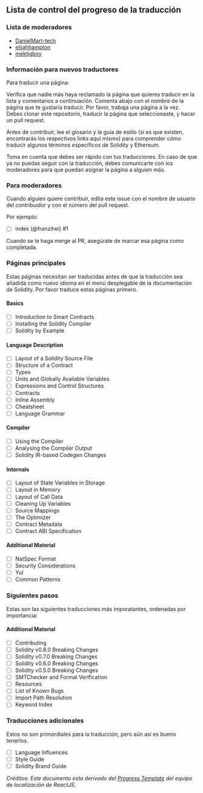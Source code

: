 ## Lista de control del progreso de la traducción

### Lista de moderadores

- [DanielMart-tech]([url](https://github.com/DanielMart-tech))
- [elijahhampton]([url](https://github.com/elijahhampton))
- [mektigboy]([url](https://github.com/mektigboy))

### Información para nuevos traductores

Para traducir una página:

Verifica que nadie más haya reclamado la página que quieres traducir en la lista y comentarios a continuación. Comenta abajo con el nombre de la página que te gustaría traducir. Por favor, trabaja una página a la vez. Debes clonar este repositorio, traducir la página que seleccionaste, y hacer un pull request.

Antes de contribuir, lee el glosario y la guía de estilo (si es que existen, encontrarás los respectivos links aquí mismo) para comprender cómo traducir algunos términos específicos de Solidity y Ethereum.

Toma en cuenta que debes ser rápido con tus traducciones. En caso de que ya no puedas seguir con la traducción, debes comunicarte con los moderadores para que puedan asignar la página a alguien más.

### Para moderadores

Cuando alguien quiere contribuir, edita este issue con el nombre de usuario del contribuidor y con el número del pull request.

Por ejemplo: 
- [ ] index (@franzihei) #1

Cuando se le haga merge al PR, asegúrate de marcar esa página como completada.

### Páginas principales

Estas páginas necesitan ser traducidas antes de que la traducción sea añadida como nuevo idioma en el menú desplegable de la documentación de Solidity. Por favor traduce estas páginas primero.

#### Basics
- [ ] Introduction to Smart Contracts
- [ ] Installing the Solidity Compiler
- [ ] Solidity by Example

#### Language Description
- [ ] Layout of a Solidity Source File
- [ ] Structure of a Contract
- [ ] Types
- [ ] Units and Globally Available Variables
- [ ] Expressions and Control Structures
- [ ] Contracts
- [ ] Inline Assembly
- [ ] Cheatsheet
- [ ] Language Grammar

#### Compiler
- [ ] Using the Compiler
- [ ] Analysing the Compiler Output
- [ ] Solidity IR-based Codegen Changes
 
#### Internals
- [ ] Layout of State Variables in Storage
- [ ] Layout in Memory
- [ ] Layout of Call Data
- [ ] Cleaning Up Variables
- [ ] Source Mappings
- [ ] The Optimizer
- [ ] Contract Metadata
- [ ] Contract ABI Specification

#### Additional Material
- [ ] NatSpec Format
- [ ] Security Considerations
- [ ] Yul
- [ ] Common Patterns

### Siguientes pasos

Estas son las siguientes traducciones más imporatantes, ordenadas por importancia:

#### Additional Material

- [ ] Contributing
- [ ] Solidity v0.8.0 Breaking Changes
- [ ] Solidity v0.7.0 Breaking Changes
- [ ] Solidity v0.6.0 Breaking Changes
- [ ] Solidity v0.5.0 Breaking Changes
- [ ] SMTChecker and Formal Verification
- [ ] Resources
- [ ] List of Known Bugs
- [ ] Import Path Resolution
- [ ] Keyword Index

### Traducciones adicionales

Estos no son primordiales para la traducción, pero aún así es bueno tenerlos.

- [ ] Language Influences
- [ ] Style Guide
- [ ] Solidity Brand Guide

_Créditos: Este documento esta derivado del [Progress Template](https://github.com/reactjs/reactjs.org-translation/blob/master/PROGRESS.template.md) del equipo de localización de ReactJS._

